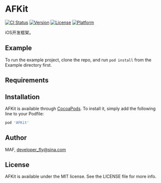 # AFKit

[![CI Status](https://img.shields.io/travis/MAF/AFKit.svg?style=flat)](https://travis-ci.org/MAF/AFKit)
[![Version](https://img.shields.io/cocoapods/v/AFKit.svg?style=flat)](https://cocoapods.org/pods/AFKit)
[![License](https://img.shields.io/cocoapods/l/AFKit.svg?style=flat)](https://cocoapods.org/pods/AFKit)
[![Platform](https://img.shields.io/cocoapods/p/AFKit.svg?style=flat)](https://cocoapods.org/pods/AFKit)

iOS开发框架。

## Example

To run the example project, clone the repo, and run `pod install` from the Example directory first.

## Requirements

## Installation

AFKit is available through [CocoaPods](https://cocoapods.org). To install
it, simply add the following line to your Podfile:

```ruby
pod 'AFKit'
```

## Author

MAF, developer_fly@sina.com

## License

AFKit is available under the MIT license. See the LICENSE file for more info.